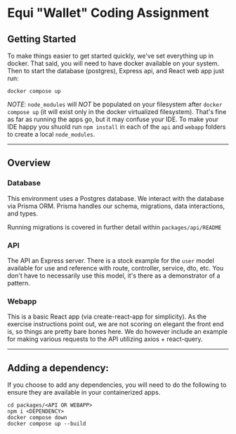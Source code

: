 # Equi "Wallet" Coding Assignment

## Getting Started

To make things easier to get started quickly, we've set everything up in docker. That said, you will need to have docker available on your system. Then to start the database (postgres), Express api, and React web app just run:

`docker compose up`



_NOTE_: `node_modules` will *NOT* be populated on your filesystem after `docker compose up` (it will exist only in the docker virtualized filesystem).  That's fine as far as running the apps go, but it may confuse your IDE. To make your IDE happy you shuold run `npm install` in each of the `api` and `webapp` folders to create a local `node_modules`.


---

## Overview

### Database
This environment uses a Postgres database. We interact with the database via Prisma ORM. Prisma handles our schema, migrations, data interactions, and types.

Running migrations is covered in further detail within `packages/api/README`

### API
The API an Express server. There is a stock example for the `user` model available for use and reference with route, controller, service, dto, etc. You don't have to necessarily use this model, it's there as a demonstrator of a pattern.

### Webapp
This is a basic React app (via create-react-app for simplicity). As the exercise instructions point out, we are not scoring on elegant the front end is, so things are pretty bare bones here. We do however include an example for making various requests to the API utilizing axios + react-query.

---

## Adding a dependency:

If you choose to add any dependencies, you will need to do the following to ensure they are available in your containerized apps.

```
cd packages/<API OR WEBAPP>
npm i <DEPENDENCY>
docker compose down
docker compose up --build
```